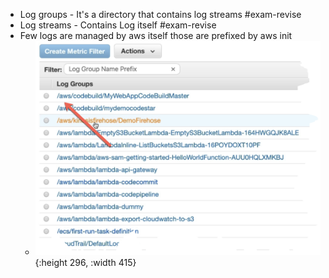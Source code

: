 - Log groups - It's a directory that contains log streams #exam-revise
- Log streams - Contains Log itself #exam-revise
- Few logs are managed by aws itself those are prefixed by aws init
	- ![image.png](../assets/image_1650473846323_0.png){:height 296, :width 415}